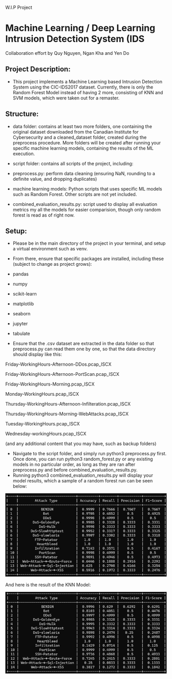 W.I.P Project

# Machine Learning / Deep Learning Intrusion Detection System (IDS



Collaboration effort by Quy Nguyen, Ngan Kha and Yen Do



## Project Description:

- This project implements a Machine Learning based Intrusion Detection System using the CIC-IDS2017 dataset. Currently, there is only the Random Forest Model instead of having 2 more, consisting of KNN and SVM models, which were taken out for a remaster.



## Structure:

- data folder: contains at least two more folders, one containing the original dataset downloaded from the Canadian Institute for Cybersecurity and a cleaned\_dataset folder, created during the preprocess procedure. More folders will be created after running your specific machine learning models, containing the results of the ML execution.

- script folder: contains all scripts of the project, including:

+ preprocess.py: perform data cleaning (ensuring NaN, rounding to a definite value, and dropping duplicates)

+ machine learning models: Python scripts that uses specific ML models such as Random Forest. Other scripts are not yet included.

+ combined\_evaluation\_results.py: script used to display all evaluation metrics my all the models for easier comparision, though only random forest is read as of right now.



## Setup:

- Please be in the main directory of the project in your terminal, and setup a virtual environment such as venv.

- From there, ensure that specific packages are installed, including these (subject to change as project grows):

+ pandas

+ numpy

+ scikit-learn

+ matplotlib

+ seaborn

+ jupyter

+ tabulate



- Ensure that the .csv dataset are extracted in the data folder so that preprocess.py can read them one by one, so that the data directory should display like this:

Friday-WorkingHours-Afternoon-DDos.pcap\_ISCX

Friday-WorkingHours-Afternoon-PortScan.pcap\_ISCX

Friday-WorkingHours-Morning.pcap\_ISCX

Monday-WorkingHours.pcap\_ISCX

Thursday-WorkingHours-Afternoon-Infilteration.pcap\_ISCX

Thursday-WorkingHours-Morning-WebAttacks.pcap\_ISCX

Tuesday-WorkingHours.pcap\_ISCX

Wednesday-workingHours.pcap\_ISCX

(and any additional content that you may have, such as backup folders)


- Navigate to the script folder, and simply run python3 preprocess.py first. Once done, you can run python3 random_forest.py or any existing models in no particular order, as long as they are ran after preprocess.py and before combined_evaluation_results.py. 
- Running python3 combined_evaluation_results.py will display your model results, which a sample of a random forest run can be seen below:


![Evaluation Table](screenshots/random_forest_result.png)




And here is the result of the KNN Model:

![Evaluation Table](screenshots/knn_result.png)
